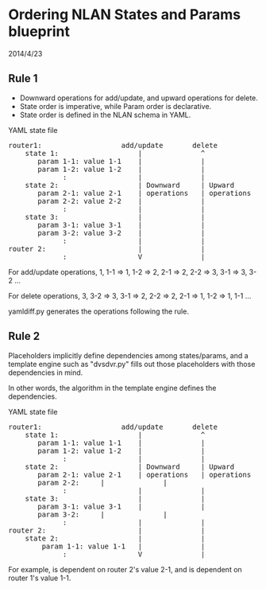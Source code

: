 Ordering NLAN States and Params blueprint
=========================================
2014/4/23

Rule 1
------
* Downward operations for add/update, and upward operations for delete.
* State order is imperative, while Param order is declarative.
* State order is defined in the NLAN schema in YAML.

YAML state file
<pre>
router1:                   add/update       delete
    state 1:                   |              ^
       param 1-1: value 1-1    |              |
       param 1-2: value 1-2    |              |
             :                 |              |
    state 2:                   | Downward     | Upward
       param 2-1: value 2-1    | operations   | operations
       param 2-2: value 2-2    |              |
             :                 |              |
    state 3:                   |              |
       param 3-1: value 3-1    |              |
       param 3-2: value 3-2    |              |
             :                 |              |
router 2:                      |              |
             :                 V              |
</pre>

For add/update operations,
1, 1-1 => 1, 1-2 => 2, 2-1 => 2, 2-2 => 3, 3-1 => 3, 3-2 ...
  
For delete operations,
3, 3-2 => 3, 3-1 => 2, 2-2 => 2, 2-1 => 1, 1-2 => 1, 1-1 ...

yamldiff.py generates the operations following the rule.


Rule 2
------
Placeholders implicitly define dependencies among states/params, and a template engine such as "dvsdvr.py" fills out those placeholders with those dependencies in mind.

In other words, the algorithm in the template engine defines the dependencies.

YAML state file
<pre>
router1:                   add/update       delete
    state 1:                   |              ^
       param 1-1: value 1-1    |              |
       param 1-2: value 1-2    |              |
             :                 |              |
    state 2:                   | Downward     | Upward
       param 2-1: value 2-1    | operations   | operations
       param 2-2: <value a>    |              |
             :                 |              |
    state 3:                   |              |
       param 3-1: value 3-1    |              |
       param 3-2: <value b>    |              |
             :                 |              |
router 2:                      |              |
    state 2:                   |              |
        param 1-1: value 1-1   |              |
             :                 V              |
</pre>

For example, <value b> is dependent on router 2's value 2-1, and <value a> is dependent on router 1's value 1-1.


